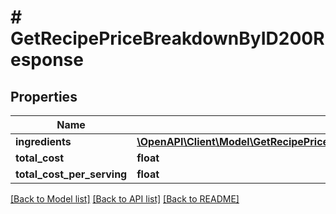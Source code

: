 # # GetRecipePriceBreakdownByID200Response

## Properties

Name | Type | Description | Notes
------------ | ------------- | ------------- | -------------
**ingredients** | [**\OpenAPI\Client\Model\GetRecipePriceBreakdownByID200ResponseIngredientsInner[]**](GetRecipePriceBreakdownByID200ResponseIngredientsInner.md) |  |
**total_cost** | **float** |  |
**total_cost_per_serving** | **float** |  |

[[Back to Model list]](../../README.md#models) [[Back to API list]](../../README.md#endpoints) [[Back to README]](../../README.md)
